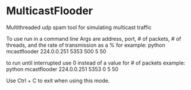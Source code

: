 # MulticastFlooder
Multithreaded udp spam tool for simulating multicast traffic 

To use run in a command line 
Args are address, port, # of packets, # of threads, and the rate of transmission as a %
for example:
python mcastflooder 224.0.0.251 5353 500 5 50

to run until interrupted use 0 instead of a value for # of packets
example: python mcastflooder 224.0.0.251 5353 0 5 50

Use Ctrl + C to exit when using this mode.

